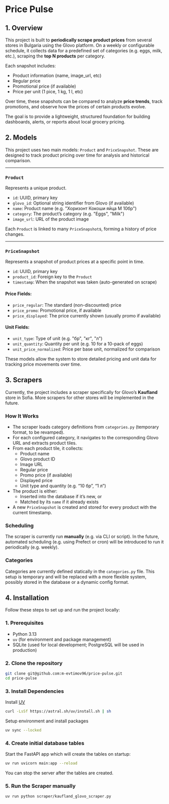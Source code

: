 # Price Pulse

## 1. Overview

This project is built to **periodically scrape product prices** from several stores in Bulgaria using the Glovo platform. On a weekly or configurable schedule, it collects data for a predefined set of categories (e.g. eggs, milk, etc.), scraping the **top N products** per category.

Each snapshot includes:
- Product information (name, image_url, etc)
- Regular price
- Promotional price (if available)
- Price per unit (1 pice, 1 kg, 1 l, etc)

Over time, these snapshots can be compared to analyze **price trends**, track promotions, and observe how the prices of certain products evolve.

The goal is to provide a lightweight, structured foundation for building dashboards, alerts, or reports about local grocery pricing.


## 2. Models

This project uses two main models: `Product` and `PriceSnapshot`. These are designed to track product pricing over time for analysis and historical comparison.

---

### `Product`

Represents a unique product.

- `id`: UUID, primary key
- `glovo_id`: Optional string identifier from Glovo (if available)
- `name`: Product name (e.g. "Хоризонт Кокоши яйца М 10бр")
- `category`: The product’s category (e.g. "Eggs", "Milk")
- `image_url`: URL of the product image

Each `Product` is linked to many `PriceSnapshot`s, forming a history of price changes.

---

### `PriceSnapshot`

Represents a snapshot of product prices at a specific point in time.

- `id`: UUID, primary key
- `product_id`: Foreign key to the `Product`
- `timestamp`: When the snapshot was taken (auto-generated on scrape)

#### Price Fields:
- `price_regular`: The standard (non-discounted) price
- `price_promo`: Promotional price, if available
- `price_displayed`: The price currently shown (usually promo if available)

#### Unit Fields:
- `unit_type`: Type of unit (e.g. "бр", "кг", "л")
- `unit_quantity`: Quantity per unit (e.g. 10 for a 10-pack of eggs)
- `unit_price_normalized`: Price per base unit, normalized for comparison

These models allow the system to store detailed pricing and unit data for tracking price movements over time.


## 3. Scrapers

Currently, the project includes a scraper specifically for Glovo’s **Kaufland** store in Sofia. More scrapers for other stores will be implemented in the future.

### How It Works

- The scraper loads category definitions from `categories.py` (temporary format, to be revamped).
- For each configured category, it navigates to the corresponding Glovo URL and extracts product tiles.
- From each product tile, it collects:
  - Product name
  - Glovo product ID
  - Image URL
  - Regular price
  - Promo price (if available)
  - Displayed price
  - Unit type and quantity (e.g. “10 бр”, “1 л”)
- The product is either:
  - Inserted into the database if it’s new, or
  - Matched by its `name` if it already exists
- A new `PriceSnapshot` is created and stored for every product with the current timestamp.

### Scheduling

The scraper is currently run **manually** (e.g. via CLI or script). In the future, automated scheduling (e.g. using Prefect or cron) will be introduced to run it periodically (e.g. weekly).

### Categories

Categories are currently defined statically in the `categories.py` file. This setup is temporary and will be replaced with a more flexible system, possibly stored in the database or a dynamic config format.


## 4. Installation

Follow these steps to set up and run the project locally:

### 1. Prerequisites

- Python 3.13
- `uv` (for environment and package management)
- SQLite (used for local development; PostgreSQL will be used in production)

### 2. Clone the repository

```bash
git clone git@github.com:m-evtimov96/price-pulse.git
cd price-pulse
```

### 3. Install Dependencies

Install [UV](https://docs.astral.sh/uv/)
```bash
curl -LsSf https://astral.sh/uv/install.sh | sh
```

Setup environment and install packages
```bash
uv sync --locked
```

### 4. Create initial database tables

Start the FastAPI app which will create the tables on startup:
```bash
uv run uvicorn main:app --reload
```
You can stop the server after the tables are created.

### 5. Run the Scraper manually

```bash
uv run python scraper/kaufland_glovo_scraper.py
```

